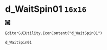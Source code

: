 # d_WaitSpin01 `16x16`
<img src="/img/d_WaitSpin01.png" width=16 height=16>

``` CSharp
EditorGUIUtility.IconContent("d_WaitSpin01")
```
```
d_WaitSpin01
```
